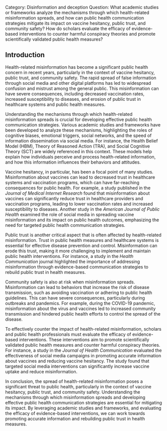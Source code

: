 Category: Disinformation and deception
Question: What academic studies or frameworks analyze the mechanisms through which health-related misinformation spreads, and how can public health communication strategies mitigate its impact on vaccine hesitancy, public trust, and community safety? How do scholars evaluate the efficacy of evidence-based interventions to counter harmful conspiracy theories and promote scientifically validated public health measures?


## Introduction

Health-related misinformation has become a significant public health concern in recent years, particularly in the context of vaccine hesitancy, public trust, and community safety. The rapid spread of false information through social media and other digital platforms has led to widespread confusion and mistrust among the general public. This misinformation can have severe consequences, including decreased vaccination rates, increased susceptibility to diseases, and erosion of public trust in healthcare systems and public health measures.

Understanding the mechanisms through which health-related misinformation spreads is crucial for developing effective public health communication strategies. Various academic studies and frameworks have been developed to analyze these mechanisms, highlighting the roles of cognitive biases, emotional triggers, social networks, and the speed of information dissemination via social media. For instance, the Health Belief Model (HBM), Theory of Reasoned Action (TRA), and Social Cognitive Theory (SCT) are widely referenced in this context. These models help explain how individuals perceive and process health-related information, and how this information influences their behaviors and attitudes.

Vaccine hesitancy, in particular, has been a focal point of many studies. Misinformation about vaccines can lead to decreased trust in healthcare systems and vaccination programs, which can have far-reaching consequences for public health. For example, a study published in the *Journal of Medical Internet Research* found that misinformation about vaccines can significantly reduce trust in healthcare providers and vaccination programs, leading to lower vaccination rates and increased susceptibility to diseases. Another study in the *American Journal of Public Health* examined the role of social media in spreading vaccine misinformation and its impact on public health outcomes, emphasizing the need for targeted public health communication strategies.

Public trust is another critical aspect that is often affected by health-related misinformation. Trust in public health measures and healthcare systems is essential for effective disease prevention and control. Misinformation can erode this trust, making it more challenging to implement and maintain public health interventions. For instance, a study in the *Health Communication* journal highlighted the importance of addressing misinformation through evidence-based communication strategies to rebuild public trust in health measures.

Community safety is also at risk when misinformation spreads. Misinformation can lead to behaviors that increase the risk of disease transmission, such as avoiding vaccination or adhering to public health guidelines. This can have severe consequences, particularly during outbreaks and pandemics. For example, during the COVID-19 pandemic, misinformation about the virus and vaccines led to increased community transmission and hindered public health efforts to control the spread of the disease.

To effectively counter the impact of health-related misinformation, scholars and public health professionals must evaluate the efficacy of evidence-based interventions. These interventions aim to promote scientifically validated public health measures and counter harmful conspiracy theories. For instance, a study in the *Journal of Health Communication* evaluated the effectiveness of social media campaigns in promoting accurate information about vaccines and reducing vaccine hesitancy. The study found that targeted social media interventions can significantly increase vaccine uptake and reduce misinformation.

In conclusion, the spread of health-related misinformation poses a significant threat to public health, particularly in the context of vaccine hesitancy, public trust, and community safety. Understanding the mechanisms through which misinformation spreads and developing effective public health communication strategies are essential for mitigating its impact. By leveraging academic studies and frameworks, and evaluating the efficacy of evidence-based interventions, we can work towards promoting accurate information and rebuilding public trust in health measures.


